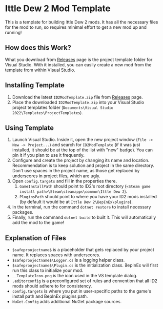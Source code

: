 # Ittle Dew 2 Mod Template

This is a template for building Ittle Dew 2 mods. It has all the necessary files for the mod to run, so requires minimal effort to get a new mod up and running!

## How does this Work?
What you download from [Releases](https://github.com/Extra-2-Dew/ID2ModTemplate/releases) page is the project template folder for Visual Studio. With it installed, you can easily create a new mod from the template from within Visual Studio.

## Installing Template
1. Download the latest `ID2ModTemplate.zip` file from [Releases](https://github.com/Extra-2-Dew/ID2ModTemplate/releases/latest) page.
2. Place the downloaded `ID2ModTemplate.zip` into your Visual Studio project templates folder (`Documents\Visual Studio 2022\Templates\ProjectTemplates`).

## Using Template
1. Launch Visual Studio. Inside it, open the new project window (`File -> New -> Project...`) and search for `ID2ModTemplate` (if it was just installed, it should be at the top of the list with "new" badge). You can pin it if you plan to use it frequently.
1. Configure and create the project by changing its name and location. Recommendation is to keep solution and project in the same directory. Don't use spaces in the project name, as those get replaced by underscores in project files, which are ugly.
1. Open `config.targets` and fill in the properties there.
	1. `GameInstallPath` should point to ID2's root directory (`<Steam game install path>\Steam\steamapps\common\Ittle Dew 2`).
	1. `PluginsPath` should point to where you have your ID2 mods installed (by default it would be at `Ittle Dew 2\BepInEx\plugins`).
1. In the terminal, run the command `dotnet restore` to install necessary packages.
1. Finally, run the command `dotnet build` to built it. This will automatically add the mod to the game!

## Explanation of Files
- `$safeproojectname$` is a placeholder that gets replaced by your project name. It replaces spaces with underscores.
- `$safeproojectname$\Logger.cs` is a logging helper class.
- `$safeproojectname$\Plugin.cs` is the initialization class. BepInEx will first run this class to initialize your mod.
- `__TemplateIcon.png` is the icon used in the VS template dialog.
- `.editorconfig` is a preconfigured set of rules and convention that all ID2 mods should adhere to for consistency.
- `config.targets` is where you put in user-specific paths to the game's install path and BepInEx plugins path.
- `NuGet.Config` adds additional NuGet package sources.